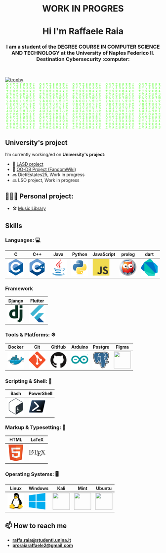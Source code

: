 <h1 align="center">WORK IN PROGRES</h1>

<h1 align="center">Hi I'm Raffaele Raia</h1>
<h3 align="center">I am a student of the DEGREE COURSE IN COMPUTER SCIENCE AND TECHNOLOGY at the University of Naples Federico II. Destination Cybersecurity :computer: </h3>

<p align="left"> <a href="https://twitter.com/" target="blank"><img src="https://img.shields.io/twitter/follow/?logo=twitter&style=for-the-badge" alt="" /></a> </p>

[![trophy](https://github-profile-trophy.vercel.app/?username=GoldStygian&rank=SECRET,SSS,SS,S,AAA,AA,A,B,C&column=-1&theme=nord&no-bg=true&no-frame=true)](https://github.com/ryo-ma/github-profile-trophy)
[![Matrix SVG](asset/matrix.svg)](asset/matrix.svg)
## University's project
I’m currently working/ed on **University's project**:
- 🚀 [LASD project](https://github.com/GoldStygian/Project_Laboratory_of_Algorithms_and_DataStructure.git)
- 🚀 [OO-DB Project (FandomWiki)](https://github.com/GoldStygian/ProgettoOO.git)
- 🔜 DietiEstates25, Work in progress
- 🔜 LSO project, Work in progress

## 🧑🏻‍💻 Personal project:
- 🛠️ [Music Library](https://github.com/GoldStygian/Music_library.git)

## Skills

### Languages: 💻
| C | C++ | Java | Python | JavaScript | prolog | dart|
|-|-|-|-|-|-|-|
| <img src="https://github.com/devicons/devicon/blob/master/icons/c/c-original.svg" width="55" height="55"/> | <img src="https://github.com/devicons/devicon/blob/master/icons/cplusplus/cplusplus-original.svg" width="55" height="55"/> | <img src="https://github.com/devicons/devicon/blob/master/icons/java/java-original.svg" width="55" height="55"/> | <img src="https://github.com/devicons/devicon/blob/master/icons/python/python-original.svg" title="Python" alt="Python" width="55" height="55"/> | <img src="https://github.com/devicons/devicon/blob/master/icons/javascript/javascript-original.svg" width="55" height="55"/> | <img src="https://github.com/devicons/devicon/blob/master/icons/prolog/prolog-original.svg" width="55" height="55"/> | <img src="https://github.com/devicons/devicon/blob/master/icons/dart/dart-original.svg" width="55" height="55"/>

### Framework
| Django | Flutter |
|--------|---------|
|<img src="https://github.com/devicons/devicon/blob/master/icons/django/django-plain.svg" width="55" height="55"/>|<img src="https://github.com/devicons/devicon/blob/master/icons/flutter/flutter-original.svg" width="55" height="55"/>|

### Tools & Platforms: ⚙️
| Docker | Git | GitHub | Arduino | Postgre | Figma |
|--------|-----|--------|---------|---------|-------|
| <img src="https://github.com/devicons/devicon/blob/master/icons/docker/docker-original.svg" width="55" height="55"/> | <img src="https://github.com/devicons/devicon/blob/master/icons/git/git-original.svg" width="55" height="55"/> | <img src="https://github.com/devicons/devicon/blob/master/icons/github/github-original.svg" width="55" height="55"/> | <img src="https://github.com/devicons/devicon/blob/master/icons/arduino/arduino-original.svg" width="55" height="55"/> | <img src="https://github.com/devicons/devicon/blob/master/icons/postgresql/postgresql-original.svg" width="55" height="55"/> | <img src="https://skillicons.dev/icons?i=figma" width="55" height="55"/>

### Scripting & Shell: 📜
| Bash | PowerShell |
|------|------------|
| <img src="https://github.com/devicons/devicon/blob/master/icons/bash/bash-original.svg" width="55" height="55"/> | <img src="https://github.com/devicons/devicon/blob/master/icons/powershell/powershell-original.svg" width="55" height="55"/> |

### Markup & Typesetting: 📄
| HTML | LaTeX |
|------|-------|
| <img src="https://github.com/devicons/devicon/blob/master/icons/html5/html5-original.svg" width="55" height="55"/> | <img src="https://github.com/devicons/devicon/blob/master/icons/latex/latex-original.svg" width="55" height="55"/> |

### Operating Systems: 🖥️
| Linux | Windows | Kali | Mint | Ubuntu |
|-------|---------|------------|------------|--------|
| <img src="https://github.com/devicons/devicon/blob/master/icons/linux/linux-original.svg" title="Linux" alt="Linux" width="55" height="55"/> | <img src="https://github.com/devicons/devicon/blob/master/icons/windows8/windows8-original.svg" title="Windows" alt="Windows" width="55" height="55"/> | <img src="https://skillicons.dev/icons?i=kali" width="55" height="55"/> | <img src="https://skillicons.dev/icons?i=mint" width="55" height="55"/> | <img src="https://skillicons.dev/icons?i=ubuntu" width="55" height="55"/>

## 📫 How to reach me 
- **raffa.raia@studenti.unina.it**
- **proraiaraffaele2@gmail.com**
